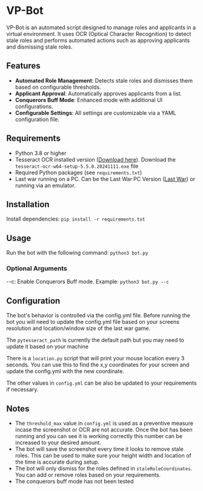 # VP-Bot

VP-Bot is an automated script designed to manage roles and applicants in a virtual environment. It uses OCR (Optical Character Recognition) to detect stale roles and performs automated actions such as approving applicants and dismissing stale roles.

## Features

- **Automated Role Management**: Detects stale roles and dismisses them based on configurable thresholds.
- **Applicant Approval**: Automatically approves applicants from a list.
- **Conquerors Buff Mode**: Enhanced mode with additional UI configurations.
- **Configurable Settings**: All settings are customizable via a YAML configuration file.

## Requirements

- Python 3.8 or higher
- Tesseract OCR installed version ([Download here](https://github.com/UB-Mannheim/tesseract/wiki)). Download the `tesseract-ocr-w64-setup-5.5.0.20241111.exe` file
- Required Python packages (see `requirements.txt`)
- Last war running on a PC. Can be the Last War PC Version ([Last War](https://www.lastwar.com/en/home.html)) or running via an emulator.

## Installation
Install dependencies:
    `pip install -r requirements.txt`

## Usage
Run the bot with the following command:
    `python3 bot.py`

### Optional Arguments
--c: Enable Conquerors Buff mode.
Example:
    `python3 bot.py --c`

## Configuration
The bot's behavior is controlled via the config.yml file. Before running the bot you will need to update the config.yml file based on your screens resolution and location/window size of the last war game.

The `pytesseract_path` is currently the default path but you may need to update it based on your machine

There is a `location.py` script that will print your mouse location every 3 seconds. You can use this to find the x,y coordinates for your screen and update the config.yml with the new coordinate.

The other values in `config.yml` can be also be updated to your requirements if necessary.

## Notes
- The `threshold_max` value in `config.yml` is used as a preventive measure incase the screenshot or OCR are not accurate. Once the bot has been running and you can see it is working correctly this number can be increased to your desired amount.
- The bot will save the screenshot every time it looks to remove stale roles. This can be used to make sure your height width and location of the time is accurate during setup.
- The bot will only dismiss for the roles defined in `staleRoleCoordinates`. You can add or remove roles based on your requirements.
- The conquerors buff mode has not been tested
